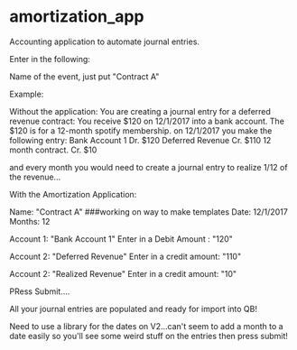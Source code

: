 # amortization_app
Accounting application to automate journal entries.

Enter in the following:

Name of the event, just put "Contract A"



Example:

Without the application:
You are creating a journal entry for a deferred revenue contract:
You receive $120 on 12/1/2017 into a bank account.
The $120 is for a 12-month spotify membership.
on 12/1/2017 you make the following entry:
Bank Account 1 Dr. $120
Deferred Revenue Cr. $110
12 month contract. Cr. $10

and every month you would need to create a journal entry to realize 1/12 of the revenue...


With the Amortization Application:

Name: "Contract A"    ###working on way to make templates
Date: 12/1/2017
Months: 12

Account 1: "Bank Account 1"  Enter in a Debit Amount : "120"

Account 2: "Deferred Revenue" Enter in a credit amount: "110"

Account 2: "Realized Revenue" Enter in a credit amount: "10"

PRess Submit....

All your journal entries are populated and ready for import into QB!

Need to use a library for the dates on V2...can't seem to add a month to a date easily so you'll see some weird stuff on the entries
then press submit!
